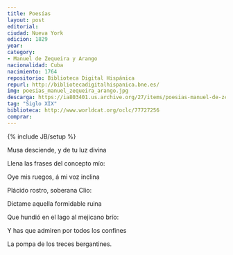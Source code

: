 ```yaml
---
title: Poesías
layout: post
editorial: 
ciudad: Nueva York
edicion: 1829
year: 
category: 
- Manuel de Zequeira y Arango
nacionalidad: Cuba
nacimiento: 1764
repositorio: Biblioteca Digital Hispánica
repurl: http://bibliotecadigitalhispanica.bne.es/
img: poesias_manuel_zequeira_arango.jpg
descarga: https://ia803401.us.archive.org/27/items/poesias-manuel-de-zequeira-y-arango/Poes%C3%ADas%20-%20Manuel%20de%20Zequeira%20y%20Arango.pdf
tag: "Siglo XIX"
biblioteca: http://www.worldcat.org/oclc/77727256
comprar: 
---
```

{% include JB/setup %}

Musa desciende, y de tu luz divina
 
Llena las frases del concepto mío:
 
Oye mis ruegos, á mi voz inclina
 
Plácido rostro, soberana Clio:
 
Dictame aquella formidable ruina
 
Que hundió en el lago al mejicano brío:
 
Y has que admiren por todos los confines
 
La pompa de los treces bergantines.
